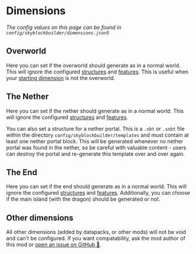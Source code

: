 # Dimensions
*The config values on this page can be found in `config/skyblockbuilder/dimensions.json5`*

## Overworld
Here you can set if the overworld should generate as in a normal world. This will ignore the configured 
[structures](structures.md#generating-structures) and [features](structures.md#generating-features). This is useful when
your [starting dimension](spawn.md#dimension) is not the overworld.

## The Nether
Here you can set if the nether should generate as in a normal world. This will ignore the configured 
[structures](structures.md#generating-structures) and [features](structures.md#generating-features).

You can also set a structure for a nether portal. This is a `.nbt` or `.snbt` file within the directory 
`config/skyblockbuilder/templates` and must contain at least one nether portal block. This will be generated whenever
no nether portal was found in the nether, so be careful with valuable content - users can destroy the portal and
re-generate this template over and over again.

## The End
Here you can set if the end should generate as in a normal world. This will ignore the configured 
[structures](structures.md#generating-structures) and [features](structures.md#generating-features). Additionally, you
can choose if the main island (with the dragon) should be generated or not.

## Other dimensions
All other dimensions (added by datapacks, or other mods) will not be void and can't be configured. If you want
compatability, ask the mod author of this mod or [open an issue on GitHub 🔗](https://github.com/ChaoticTrials/SkyblockBuilder/issues/new?assignees=MelanX&labels=enhancement&template=feature_request.md&title=).